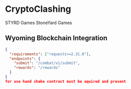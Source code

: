 # CryptoClashing
STYRD Games
StoneYard Games
## Wyoming Blockchain Integration  
```json
{
  "requirements": ["requests>=2.31.0"],
  "endpoints": {
    "submit": "/combat/v1/submit",
    "rewards": "/rewards"
  }
}
for use hand shake contract must be aquired and present 

